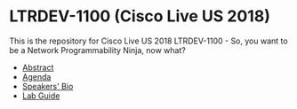 # LTRDEV-1100 (Cisco Live US 2018)

This is the repository for Cisco Live US 2018 LTRDEV-1100 - So, you want to be a Network Programmability Ninja, now 
what?

* [Abstract](ABSTRACT.md)
* [Agenda](AGENDA.md)
* [Speakers' Bio](BIO.md)
* [Lab Guide](guide/LTRDEV-1100-00-Intro.md)
